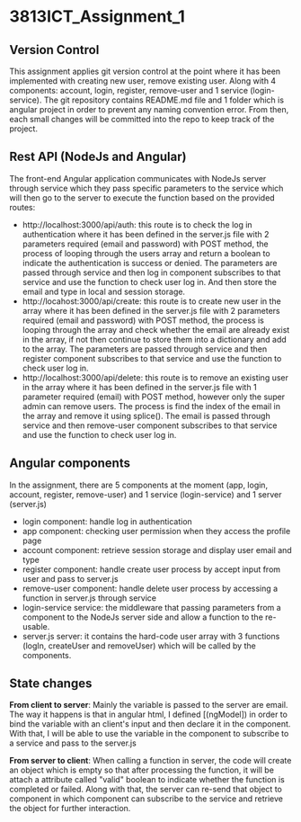 # 3813ICT_Assignment_1

## Version Control
This assignment applies git version control at the point where it has been implemented with creating new user, remove existing user. 
Along with 4 components: account, login, register, remove-user and 1 service (login-service).
The git repository contains README.md file and 1 folder which is angular project in order to prevent any naming convention error.
From then, each small changes will be committed into the repo to keep track of the project.

## Rest API (NodeJs and Angular)
The front-end Angular application communicates with NodeJs server through service which they pass specific parameters to the service which will then go to the server to execute the function based on the provided routes:
+ http://localhost:3000/api/auth: this route is to check the log in authentication where it has been defined in the server.js file with 2 parameters required (email and password) with POST method, the process of looping through the users array and return a boolean to indicate the authentication is success or denied. The parameters are passed through service and then log in component subscribes to that service and use the function to check user log in. And then store the email and type in local and session storage.
+ http://locahost:3000/api/create: this route is to create new user in the array where it has been defined in the server.js file with 2 parameters required (email and password) with POST method, the process is looping through the array and check whether the email are already exist in the array, if not then continue to store them into a dictionary and add to the array. The parameters are passed through service and then register component subscribes to that service and use the function to check user log in.
+ http://localhost:3000/api/delete: this route is to remove an existing user in the array where it has been defined in the server.js file with 1 parameter required (email) with POST method, however only the super admin can remove users. The process is find the index of the email in the array and remove it using splice(). The email is passed through service and then remove-user component subscribes to that service and use the function to check user log in.

## Angular components
In the assignment, there are 5 components at the moment (app, login, account, register, remove-user) and 1 service (login-service) and 1 server (server.js)
+ login component: handle log in authentication 
+ app component: checking user permission when they access the profile page
+ account component: retrieve session storage and display user email and type
+ register component: handle create user process by accept input from user and pass to server.js
+ remove-user component: handle delete user process by accessing a function in server.js through service
+ login-service service: the middleware that passing parameters from a component to the NodeJs server side and allow a function to the re-usable.
+ server.js server: it contains the hard-code user array with 3 functions (logIn, createUser and removeUser) which will be called by the components.

## State changes
**From client to server**: Mainly the variable is passed to the server are email. The way it happens is that in angular html, I defined [(ngModel]) in order to bind the variable with an client's input and then declare it in the component. With that, I will be able to use the variable in the component to subscribe to a service and pass to the server.js

**From server to client**: When calling a function in server, the code will create an object which is empty so that after processing the function, it will be attach a attribute called "valid" boolean to indicate whether the function is completed or failed. Along with that, the server can re-send that object to component in which component can subscribe to the service and retrieve the object for further interaction.

